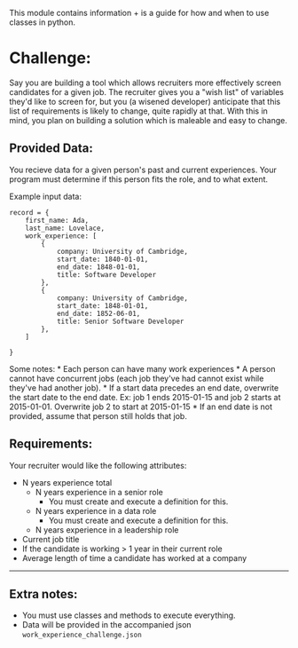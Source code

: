 This module contains information + is a guide for how and when to use
classes in python.

# Challenge:
Say you are building a tool which allows recruiters more effectively
screen candidates for a given job. The recruiter gives you a "wish list"
of variables they'd like to screen for, but you (a wisened developer) anticipate
that this list of requirements is likely to change, quite rapidly at that. With
this in mind, you plan on building a solution which is maleable and easy to
change.

## Provided Data:
You recieve data for a given person's past and current experiences. Your program
must determine if this person fits the role, and to what extent.

Example input data:
```
record = {
    first_name: Ada,
    last_name: Lovelace,
    work_experience: [
        {
            company: University of Cambridge,
            start_date: 1840-01-01,
            end_date: 1848-01-01,
            title: Software Developer
        },
        {
            company: University of Cambridge,
            start_date: 1848-01-01,
            end_date: 1852-06-01,
            title: Senior Software Developer
        },
    ]

}
```
Some notes:
    * Each person can have many work experiences
    * A person cannot have concurrent jobs (each job they've had cannot
        exist while they've had another job).
        * If a start data precedes an end date, overwrite the start date to
            the end date. Ex: job 1 ends 2015-01-15 and job 2 starts at
            2015-01-01. Overwrite job 2 to start at 2015-01-15
    * If an end date is not provided, assume that person still holds that job.


## Requirements:
Your recruiter would like the following attributes:
* N years experience total
    * N years experience in a senior role
        * You must create and execute a definition for this.
    * N years experience in a data role
        * You must create and execute a definition for this.
    * N years experience in a leadership role
* Current job title
* If the candidate is working > 1 year in their current role
* Average length of time a candidate has worked at a company

-----

## Extra notes:
* You must use classes and methods to execute everything.
* Data will be provided in the accompanied json `work_experience_challenge.json`
